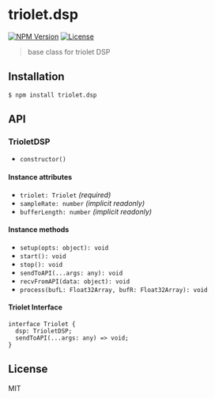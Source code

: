 # triolet.dsp
[![NPM Version](http://img.shields.io/npm/v/triolet.dsp.svg?style=flat-square)](https://www.npmjs.org/package/triolet.dsp)
[![License](http://img.shields.io/badge/license-MIT-brightgreen.svg?style=flat-square)](http://mohayonao.mit-license.org/)

> base class for triolet DSP

## Installation

```
$ npm install triolet.dsp
```

## API
### TrioletDSP
- `constructor()`

#### Instance attributes
- `triolet: Triolet` _(required)_
- `sampleRate: number` _(implicit readonly)_
- `bufferLength: number` _(implicit readonly)_

#### Instance methods
- `setup(opts: object): void`
- `start(): void`
- `stop(): void`
- `sendToAPI(...args: any): void`
- `recvFromAPI(data: object): void`
- `process(bufL: Float32Array, bufR: Float32Array): void`

#### Triolet Interface
```
interface Triolet {
  dsp: TrioletDSP;
  sendToAPI(...args: any) => void;
}
```

## License

MIT
